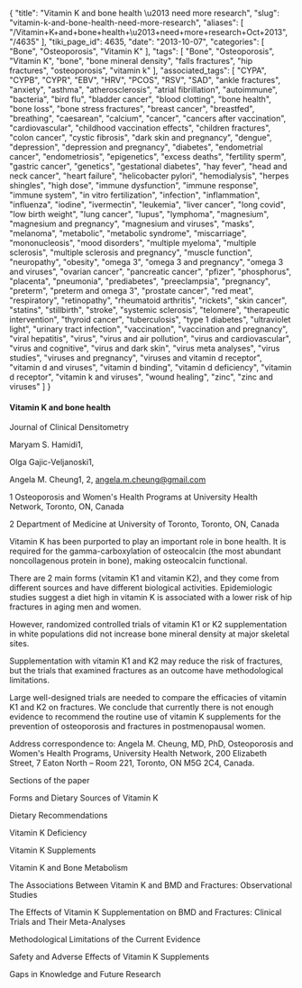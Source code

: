 {
    "title": "Vitamin K and bone health \u2013 need more research",
    "slug": "vitamin-k-and-bone-health-need-more-research",
    "aliases": [
        "/Vitamin+K+and+bone+health+\u2013+need+more+research+Oct+2013",
        "/4635"
    ],
    "tiki_page_id": 4635,
    "date": "2013-10-07",
    "categories": [
        "Bone",
        "Osteoporosis",
        "Vitamin K"
    ],
    "tags": [
        "Bone",
        "Osteoporosis",
        "Vitamin K",
        "bone",
        "bone mineral density",
        "falls fractures",
        "hip fractures",
        "osteoporosis",
        "vitamin k"
    ],
    "associated_tags": [
        "CYPA",
        "CYPB",
        "CYPR",
        "EBV",
        "HRV",
        "PCOS",
        "RSV",
        "SAD",
        "ankle fractures",
        "anxiety",
        "asthma",
        "atherosclerosis",
        "atrial fibrillation",
        "autoimmune",
        "bacteria",
        "bird flu",
        "bladder cancer",
        "blood clotting",
        "bone health",
        "bone loss",
        "bone stress fractures",
        "breast cancer",
        "breastfed",
        "breathing",
        "caesarean",
        "calcium",
        "cancer",
        "cancers after vaccination",
        "cardiovascular",
        "childhood vaccination effects",
        "children fractures",
        "colon cancer",
        "cystic fibrosis",
        "dark skin and pregnancy",
        "dengue",
        "depression",
        "depression and pregnancy",
        "diabetes",
        "endometrial cancer",
        "endometriosis",
        "epigenetics",
        "excess deaths",
        "fertility sperm",
        "gastric cancer",
        "genetics",
        "gestational diabetes",
        "hay fever",
        "head and neck cancer",
        "heart failure",
        "helicobacter pylori",
        "hemodialysis",
        "herpes shingles",
        "high dose",
        "immune dysfunction",
        "immune response",
        "immune system",
        "in vitro fertilization",
        "infection",
        "inflammation",
        "influenza",
        "iodine",
        "ivermectin",
        "leukemia",
        "liver cancer",
        "long covid",
        "low birth weight",
        "lung cancer",
        "lupus",
        "lymphoma",
        "magnesium",
        "magnesium and pregnancy",
        "magnesium and viruses",
        "masks",
        "melanoma",
        "metabolic",
        "metabolic syndrome",
        "miscarriage",
        "mononucleosis",
        "mood disorders",
        "multiple myeloma",
        "multiple sclerosis",
        "multiple sclerosis and pregnancy",
        "muscle function",
        "neuropathy",
        "obesity",
        "omega 3",
        "omega 3 and pregnancy",
        "omega 3 and viruses",
        "ovarian cancer",
        "pancreatic cancer",
        "pfizer",
        "phosphorus",
        "placenta",
        "pneumonia",
        "prediabetes",
        "preeclampsia",
        "pregnancy",
        "preterm",
        "preterm and omega 3",
        "prostate cancer",
        "red meat",
        "respiratory",
        "retinopathy",
        "rheumatoid arthritis",
        "rickets",
        "skin cancer",
        "statins",
        "stillbirth",
        "stroke",
        "systemic sclerosis",
        "telomere",
        "therapeutic intervention",
        "thyroid cancer",
        "tuberculosis",
        "type 1 diabetes",
        "ultraviolet light",
        "urinary tract infection",
        "vaccination",
        "vaccination and pregnancy",
        "viral hepatitis",
        "virus",
        "virus and air pollution",
        "virus and cardiovascular",
        "virus and cognitive",
        "virus and dark skin",
        "virus meta analyses",
        "virus studies",
        "viruses and pregnancy",
        "viruses and vitamin d receptor",
        "vitamin d and viruses",
        "vitamin d binding",
        "vitamin d deficiency",
        "vitamin d receptor",
        "vitamin k and viruses",
        "wound healing",
        "zinc",
        "zinc and viruses"
    ]
}


#### Vitamin K and bone health

Journal of Clinical Densitometry

Maryam S. Hamidi1,

Olga Gajic-Veljanoski1,

Angela M. Cheung1, 2, angela.m.cheung@gmail.com 

1 Osteoporosis and Women's Health Programs at University Health Network, Toronto, ON, Canada

2 Department of Medicine at University of Toronto, Toronto, ON, Canada

Vitamin K has been purported to play an important role in bone health. It is required for the gamma-carboxylation of osteocalcin (the most abundant noncollagenous protein in bone), making osteocalcin functional. 

There are 2 main forms (vitamin K1 and vitamin K2), and they come from different sources and have different biological activities. Epidemiologic studies suggest a diet high in vitamin K is associated with a lower risk of hip fractures in aging men and women. 

However, randomized controlled trials of vitamin K1 or K2 supplementation in white populations did not increase bone mineral density at major skeletal sites. 

Supplementation with vitamin K1 and K2 may reduce the risk of fractures, but the trials that examined fractures as an outcome have methodological limitations. 

Large well-designed trials are needed to compare the efficacies of vitamin K1 and K2 on fractures. We conclude that currently there is not enough evidence to recommend the routine use of vitamin K supplements for the prevention of osteoporosis and fractures in postmenopausal women.

Address correspondence to: Angela M. Cheung, MD, PhD, Osteoporosis and Women's Health Programs, University Health Network, 200 Elizabeth Street, 7 Eaton North – Room 221, Toronto, ON M5G 2C4, Canada.

Sections of the paper

Forms and Dietary Sources of Vitamin K

Dietary Recommendations

Vitamin K Deficiency

Vitamin K Supplements

Vitamin K and Bone Metabolism

The Associations Between Vitamin K and BMD and Fractures: Observational Studies

The Effects of Vitamin K Supplementation on BMD and Fractures: Clinical Trials and Their Meta-Analyses

Methodological Limitations of the Current Evidence

Safety and Adverse Effects of Vitamin K Supplements

Gaps in Knowledge and Future Research